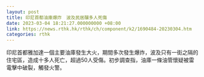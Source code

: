 ```yaml
---
layout: post
title: 印尼首都油庫爆炸　波及民居釀多人死傷
date: 2023-03-04 18:21:27.000000000 +08:00
link: https://news.rthk.hk/rthk/ch/component/k2/1690484-20230304.htm
categories: rthk
---
```


印尼首都雅加達一個主要油庫發生大火，期間多次發生爆炸，波及只有一街之隔的住宅區，造成十多人死亡，超過50人受傷。初步調查指，油庫一條油管懷疑被雷電擊中破裂，觸發火警。
